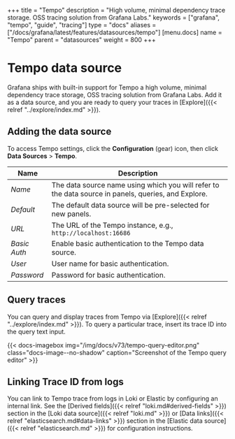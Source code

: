 +++
title = "Tempo"
description = "High volume, minimal dependency trace storage. OSS tracing solution from Grafana Labs."
keywords = ["grafana", "tempo", "guide", "tracing"]
type = "docs"
aliases = ["/docs/grafana/latest/features/datasources/tempo"]
[menu.docs]
name = "Tempo"
parent = "datasources"
weight = 800
+++

# Tempo data source

Grafana ships with built-in support for Tempo a high volume, minimal dependency trace storage, OSS tracing solution from Grafana Labs. Add it as a data source, and you are ready to query your traces in [Explore]({{< relref "../explore/index.md" >}}).

## Adding the data source
To access Tempo settings, click the **Configuration** (gear) icon, then click **Data Sources** > **Tempo**.

| Name            | Description                                                                                                                                   |
| --------------- | --------------------------------------------------------------------------------------------------------------------------------------------- |
| _Name_          | The data source name using which you will refer to the data source in panels, queries, and Explore.                                                 |
| _Default_       | The default data source will be pre-selected for new panels.                                                                         |
| _URL_           | The URL of the Tempo instance, e.g., `http://localhost:16686`                                                                                   |
| _Basic Auth_    | Enable basic authentication to the Tempo data source.                                                                            |
| _User_          | User name for basic authentication.                                                                                                   |
| _Password_      | Password for basic authentication.                                                                                                    |

## Query traces

You can query and display traces from Tempo via [Explore]({{< relref "../explore/index.md" >}}).
To query a particular trace, insert its trace ID into the query text input.

{{< docs-imagebox img="/img/docs/v73/tempo-query-editor.png" class="docs-image--no-shadow" caption="Screenshot of the Tempo query editor" >}}

## Linking Trace ID from logs

You can link to Tempo trace from logs in Loki or Elastic by configuring an internal link. See the [Derived fields]({{< relref "loki.md#derived-fields" >}}) section in the [Loki data source]({{< relref "loki.md" >}}) or [Data links]({{< relref "elasticsearch.md#data-links" >}}) section in the [Elastic data source]({{< relref "elasticsearch.md" >}}) for configuration instructions.
